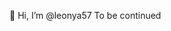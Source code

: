👋 Hi, I’m @leonya57
To be continued

<!---
leonya57/leonya57 is a ✨ special ✨ repository because its `README.md` (this file) appears on your GitHub profile.
You can click the Preview link to take a look at your changes.
--->
